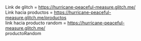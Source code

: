 Link de glitch = https://hurricane-peaceful-measure.glitch.me/ <br />
Link hacia productos = https://hurricane-peaceful-measure.glitch.me/productos<br />
link hacia producto random = https://hurricane-peaceful-measure.glitch.me/<br />productoRandom
